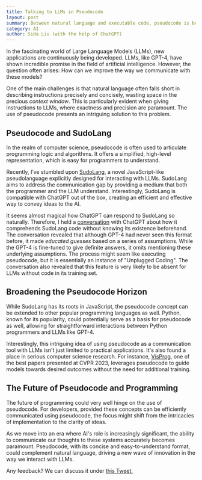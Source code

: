 ```yaml
---
title: Talking to LLMs in Pseudocode
layout: post
summary: Between natural language and executable code, pseudocode is both precise and concise--clearly conveying the user's instructions while saving the precious context window.
category: AI
author: Sida Liu (with the help of ChatGPT)
---
```

In the fascinating world of Large Language Models (LLMs), new applications are continuously being developed. LLMs, like GPT-4, have shown incredible promise in the field of artificial intelligence. However, the question often arises: How can we improve the way we communicate with these models?

One of the main challenges is that natural language often falls short in describing instructions precisely and concisely, wasting space in the precious *context window*. This is particularly evident when giving instructions to LLMs, where exactness and precision are paramount. The use of pseudocode presents an intriguing solution to this problem.

## Pseudocode and SudoLang

In the realm of computer science, pseudocode is often used to articulate programming logic and algorithms. It offers a simplified, high-level representation, which is easy for programmers to understand.

Recently, I’ve stumbled upon [SudoLang](https://github.com/paralleldrive/sudolang-llm-support/blob/main/sudolang.sudo.md), a novel JavaScript-like pseudolanguage explicitly designed for interacting with LLMs. SudoLang aims to address the communication gap by providing a medium that both the programmer and the LLM understand. Interestingly, SudoLang is compatible with ChatGPT out of the box, creating an efficient and effective way to convey ideas to the AI.

It seems almost magical how ChatGPT can respond to SudoLang so naturally. Therefore, I held a [conversation](https://chat.openai.com/share/fe27a52f-44c0-460a-b857-e848469048c5) with ChatGPT about how it comprehends SudoLang code without knowing its existence beforehand. The conversation revealed that although GPT-4 had never seen this format before, it made *educated guesses* based on a series of assumptions. While the GPT-4 is fine-tuned to give definite answers, it omits mentioning these underlying assumptions. The process might seem like executing pseudocode, but it is essentially an instance of "Unplugged Coding". The conversation also revealed that this feature is very likely to be absent for LLMs without code in its training set.

## Broadening the Pseudocode Horizon

While SudoLang has its roots in JavaScript, the pseudocode concept can be extended to other popular programming languages as well. Python, known for its popularity, could potentially serve as a basis for pseudocode as well, allowing for straightforward interactions between Python programmers and LLMs like GPT-4.

Interestingly, this intriguing idea of using pseudocode as a communication tool with LLMs isn't just limited to practical applications. It's also found a place in serious computer science research. For instance, [VisProg](https://arxiv.org/abs/2211.11559), one of the best papers presented at CVPR 2023, leverages pseudocode to guide models towards desired outcomes without the need for additional training.

## The Future of Pseudocode and Programming

The future of programming could very well hinge on the use of pseudocode. For developers, provided these concepts can be efficiently communicated using pseudocode, the focus might shift from the intricacies of implementation to the clarity of ideas.

As we move into an era where AI's role is increasingly significant, the ability to communicate our thoughts to these systems accurately becomes paramount. Pseudocode, with its concise and easy-to-understand format, could complement natural language, driving a new wave of innovation in the way we interact with LLMs.

Any feedback? We can discuss it under [this Tweet. <i class="fab fa-twitter"></i>](https://twitter.com/liusida2007/status/1671843020256464897)